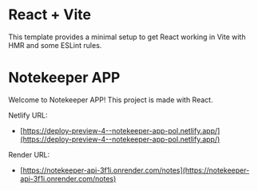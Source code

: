# React + Vite

This template provides a minimal setup to get React working in Vite with HMR and some ESLint rules.

# Notekeeper APP

Welcome to Notekeeper APP! This project is made with React.

Netlify URL:
- [https://deploy-preview-4--notekeeper-app-pol.netlify.app/](https://deploy-preview-4--notekeeper-app-pol.netlify.app/) 

Render URL:
- [https://notekeeper-api-3f1i.onrender.com/notes](https://notekeeper-api-3f1i.onrender.com/notes)